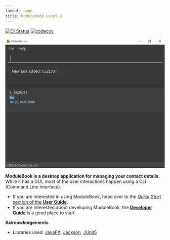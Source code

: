 ```yaml
---
layout: page
title: ModuleBook Level-3
---
```


[![CI Status](https://github.com/se-edu/modulebook-level3/workflows/Java%20CI/badge.svg)](https://github.com/se-edu/modulebook-level3/actions)
[![codecov](https://codecov.io/gh/se-edu/modulebook-level3/branch/master/graph/badge.svg)](https://codecov.io/gh/se-edu/modulebook-level3)

![Ui](images/Ui.png)

**ModuleBook is a desktop application for managing your contact details.** While it has a GUI, most of the user interactions happen using a CLI (Command Line Interface).

* If you are interested in using ModuleBook, head over to the [_Quick Start_ section of the **User Guide**](UserGuide.html#quick-start).
* If you are interested about developing ModuleBook, the [**Developer Guide**](DeveloperGuide.html) is a good place to start.


**Acknowledgements**

* Libraries used: [JavaFX](https://openjfx.io/), [Jackson](https://github.com/FasterXML/jackson), [JUnit5](https://github.com/junit-team/junit5)
